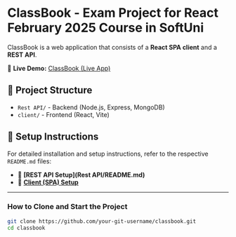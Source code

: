 # ClassBook - Exam Project for React February 2025 Course in SoftUni

ClassBook is a web application that consists of a **React SPA client** and a **REST API**.

📌 **Live Demo:** [ClassBook (Live App)](https://classbook-client-for-render.onrender.com)

## 📂 Project Structure

-   `Rest API/` - Backend (Node.js, Express, MongoDB)
-   `client/` - Frontend (React, Vite)

## 📖 Setup Instructions

For detailed installation and setup instructions, refer to the respective `README.md` files:

-   📌 **[REST API Setup](Rest API/README.md)**
-   📌 **[Client (SPA) Setup](client/README.md)**

---

### **How to Clone and Start the Project**

```sh
git clone https://github.com/your-git-username/classbook.git
cd classbook
```
